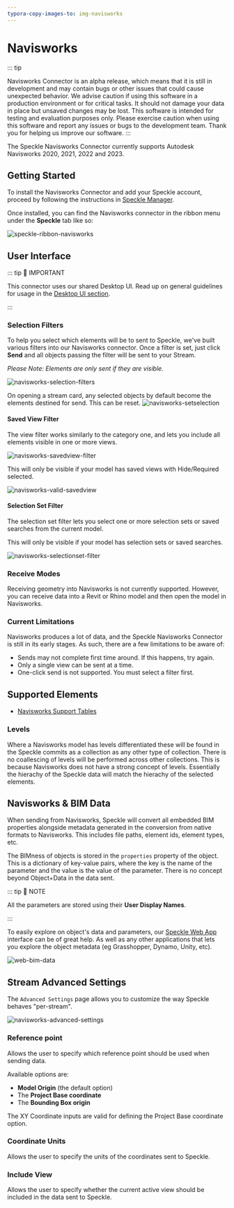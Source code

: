 ```yaml
---
typora-copy-images-to: img-navisworks
---
```


# Navisworks

::: tip

Navisworks Connector is an alpha release, which means that it is still in development and may contain bugs or other issues that could cause unexpected behavior. We advise caution if using this software in a production environment or for critical tasks. It should not damage your data in place but unsaved changes may be lost. This software is intended for testing and evaluation purposes only. Please exercise caution when using this software and report any issues or bugs to the development team. Thank you for helping us improve our software.
:::


The Speckle Navisworks Connector currently supports Autodesk Navisworks 2020, 2021, 2022 and 2023.

## Getting Started

To install the Navisworks Connector and add your Speckle account, proceed by following the instructions in [Speckle Manager](/user/manager).

Once installed, you can find the Navisworks connector in the ribbon menu under the **Speckle** tab like so:

![speckle-ribbon-navisworks](https://user-images.githubusercontent.com/760691/231277506-a539c3e0-17e2-43a7-8b1e-2d01909ec77b.png)

## User Interface

::: tip 🙌 IMPORTANT

This connector uses our shared Desktop UI. Read up on general guidelines for usage in the [Desktop UI section](/user/ui).

:::

### Selection Filters

To help you select which elements will be to sent to Speckle, we've built various filters into our Navisworks connector. Once a filter is set, just click **Send** and all objects passing the filter will be sent to your Stream.

_Please Note: Elements are only sent if they are visible._

![navisworks-selection-filters](https://user-images.githubusercontent.com/760691/231277784-667e4899-e1f8-4753-a23c-96d9e5557c9a.png)

On opening a stream card, any selected objects by default become the elements destined for send. This can be reset.
![navisworks-setselection](https://user-images.githubusercontent.com/760691/231278189-3a228391-d16b-4048-b383-3d8d4b784674.png)

#### Saved View Filter

The view filter works similarly to the category one, and lets you include all elements visible in one or more views.

![navisworks-savedview-filter](https://user-images.githubusercontent.com/760691/231277894-c74ecec6-c18b-41eb-8758-be42aeac2c56.png)

This will only be visible if your model has saved views with Hide/Required selected.

![navisworks-valid-savedview](https://user-images.githubusercontent.com/760691/231278551-50625f13-4a2f-467e-a638-526c3b07497f.png)

#### Selection Set Filter

The selection set filter lets you select one or more selection sets or saved searches from the current model.

This will only be visible if your model has selection sets or saved searches.

![navisworks-selectionset-filter](https://user-images.githubusercontent.com/760691/231278069-23ad3ec5-429d-46fb-bd53-54459b39aa5a.png)

### Receive Modes

Receiving geometry into Navisworks is not currently supported. However, you can receive data into a Revit or Rhino model and then open the model in Navisworks.

### Current Limitations

Navisworks produces a lot of data, and the Speckle Navisworks Connector is still in its early stages. As such, there are a few limitations to be aware of:
- Sends may not complete first time around. If this happens, try again.
- Only a single view can be sent at a time.
- One-click send is not supported. You must select a filter first.

## Supported Elements

- [Navisworks Support Tables](/user/support-tables.html#navisworks)


### Levels

Where a Navisworks model has levels differentiated these will be found in the Speckle commits as a collection as any other type of collection. There is no coallescing of levels will be performed across other collections. This is because Navisworks does not have a strong concept of levels. Essentially the hierachy of the Speckle data will match the hierachy of the selected elements.

## Navisworks & BIM Data

When sending from Navisworks, Speckle will convert all embedded BIM properties alongside metadata generated in the conversion from native formats to Navisworks. This includes file paths, element ids, element types, etc.

The BIMness of objects is stored in the `properties` property of the object. This is a dictionary of key-value pairs, where the key is the name of the parameter and the value is the value of the parameter. There is no concept beyond Object+Data in the data sent.

::: tip 📝 NOTE

All the parameters are stored using their **User Display Names**.

:::

To easily explore on object's data and parameters, our [Speckle Web App](/user/web.html) interface can be of great help. As well as any other applications that lets you explore the object metadata (eg Grasshopper, Dynamo, Unity, etc).

![web-bim-data](https://user-images.githubusercontent.com/51519350/186416982-15eb496a-18fc-4782-b1d2-a6df01e9a5ed.png)

## Stream Advanced Settings

The `Advanced Settings` page allows you to customize the way Speckle behaves "per-stream".

![navisworks-advanced-settings](https://user-images.githubusercontent.com/760691/231278734-bd54c648-eef5-456d-a035-ddb046e896eb.png)

### Reference point

Allows the user to specify which reference point should be used when sending data.

Available options are:

- **Model Origin** (the default option)
- The **Project Base coordinate**
- The **Bounding Box origin**

The XY Coordinate inputs are valid for defining the Project Base coordinate option.

### Coordinate Units

Allows the user to specify the units of the coordinates sent to Speckle.

### Include View

Allows the user to specify whether the current active view should be included in the data sent to Speckle.
